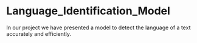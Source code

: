 # Language_Identification_Model
In our project we have presented a model to detect the language of a text accurately and efficiently.
